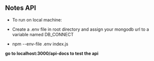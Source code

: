 ## Notes API

- To run on local machine:

- Create a .env file in root directory and assign your mongodb url to a variable named DB_CONNECT
- npm --env-file .env index.js

**go to localhost:3000/api-docs to test the api**